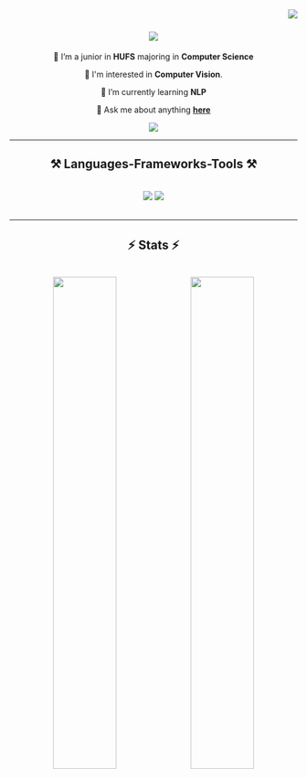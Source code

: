 <img align="right" src="https://visitor-badge.laobi.icu/badge?page_id=sooo03.sooo03" />

<h1 align="center">
  <img src="https://readme-typing-svg.herokuapp.com/?font=Righteous&size=35&center=true&vCenter=true&width=500&height=70&duration=4000&lines=안녕하세요!+👋;+초보개발자+입니다!;" />
</h1>

<div align="center">
  
  🔭 I’m a junior in **HUFS** majoring in **Computer Science**
  
  🐣 I'm interested in **Computer Vision**.
  
  🌱 I’m currently learning **NLP**

💬 Ask me about anything **[here](https://github.com/sooo03?tab=repositories)**

</div>

<div align="center">
  <a href="mailto:kimsojeong71@gmail.com">
  <img src="https://img.shields.io/badge/Gmail-333333?style=for-the-badge&logo=gmail&logoColor=red" />
  </a>
</div>

<hr />

<h2 align="center">⚒️ Languages-Frameworks-Tools ⚒️</h2>
<br />
<div align="center">
  <img src="https://skillicons.dev/icons?i=python,c,r,java,html,css,javascript" />
  <img src="https://skillicons.dev/icons?i=tailwind,react,mui,vscode,github,git,anaconda,pytorch,tensorflow" /><br>
</div>

<br/>
<hr/>

<h2 align="center">⚡ Stats ⚡</h2>
<br>
<div align="center">
  <img src="https://github-readme-stats.vercel.app/api?username=sooo03&theme=tokyonight&show_icons=true&hide_border=true" width="47%" />
  </a>
  <img src="https://github-readme-streak-stats.herokuapp.com/?user=kritika-pattalam&theme=tokyonight&hide_border=true" width="47%" > 
  </a>
</div>
<br/><br/>

